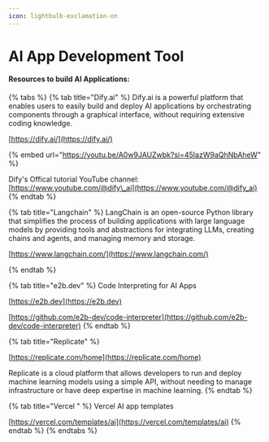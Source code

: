 ```yaml
---
icon: lightbulb-exclamation-on
---
```


# AI App Development Tool

#### Resources to build AI Applications:

{% tabs %}
{% tab title="Dify.ai" %}
Dify.ai is a powerful platform that enables users to easily build and deploy AI applications by orchestrating components through a graphical interface, without requiring extensive coding knowledge.

[https://dify.ai/](https://dify.ai/)

{% embed url="https://youtu.be/A0w9JAUZwbk?si=45IazW9aQhNbAheW" %}

Dify's Offical tutorial YouTube channel: [https://www.youtube.com/@dify\_ai](https://www.youtube.com/@dify_ai)
{% endtab %}

{% tab title="Langchain" %}
LangChain is an open-source Python library that simplifies the process of building applications with large language models by providing tools and abstractions for integrating LLMs, creating chains and agents, and managing memory and storage.

[https://www.langchain.com/](https://www.langchain.com/)


{% endtab %}

{% tab title="e2b.dev" %}
Code Interpreting for AI Apps

[https://e2b.dev](https://e2b.dev)

[https://github.com/e2b-dev/code-interpreter](https://github.com/e2b-dev/code-interpreter)
{% endtab %}

{% tab title="Replicate" %}


[https://replicate.com/home](https://replicate.com/home)

Replicate is a cloud platform that allows developers to run and deploy machine learning models using a simple API, without needing to manage infrastructure or have deep expertise in machine learning.
{% endtab %}

{% tab title="Vercel " %}
Vercel AI app templates

[https://vercel.com/templates/ai](https://vercel.com/templates/ai)
{% endtab %}
{% endtabs %}



